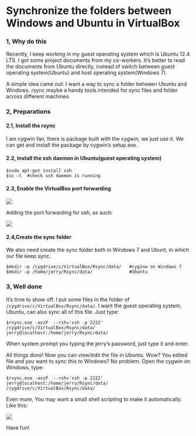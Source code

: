 Synchronize the folders between Windows and Ubuntu in VirtualBox
======

### 1, Why do this

Recently, I keep working in my guest operating system which is Ubuntu 12.4 LTS. I got some project documents from my co-workers. It’s better to read the documents from Ubuntu directly, instead of switch between guest operating system(Ubuntu) and host operating system(Windows 7).

A simple idea came out: I want a way to sync a folder between Ubuntu and Windows. rsync maybe a handy tools intended for sync files and folder across different machines.

### 2, Preparations

#### 2.1, Install the rsync

I am cygwin fan, there is package built with the cygwin, we just use it. We can get and install the package by cygwin’s setup.exe.

#### 2.2, Install the ssh daemon in Ubuntu(guest operating system)

```shell
$sudo apt-get install ssh
$ss –l  #check ssh daemon is running
```

#### 2.3, Enable the VirtualBox port forwarding

![](http://images.cnblogs.com/cnblogs_com/Jerry-Chou/201206/201206081439042698.png)

Adding the port forwarding for ssh, as such:

![](http://images.cnblogs.com/cnblogs_com/Jerry-Chou/201206/201206081439043079.png)

#### 2.4,Create the sync folder

We also need create the sync folder both in Windows 7 and Ubunt, in which our file keep sync.

```shell
$mkdir –p /cygdrive/c/VirtualBox/Rsync/data/   #cyginw on Windows 7
$mkdir –p /home/jerry/Rsync/data/              #Ubuntu
```

### 3, Well done

It’s time to show off. I put some files in the folder of `/cygdrive/c/VirtualBox/Rsync/data/`.  I want the guest operating system, Ubuntu, can also sync all of this file. Just type:

`$rsync.exe -avzP  --rsh='ssh -p 2222' /cygdrive/c/VirtualBox/Rsync/data/ jerry@localhost:/home/jerry/Rsync/data/`

When system prompt you typing the jerry’s password, just type it and enter.

All things done! Now you can view/edit the file in Ubuntu. Wow? You edited file and you want to sync this to Windows? No problem. Open the cygwin on Windows, type:

`$rsync.exe -avzP  --rsh='ssh -p 2222' jerry@localhost:/home/jerry/Rsync/data/ /cygdrive/c/VirtualBox/Rsync/data/`

Even more, You may want a small shell scripting to make it automatically. Like this:

![](http://images.cnblogs.com/cnblogs_com/Jerry-Chou/201206/201206081439059732.png)

Have fun!
